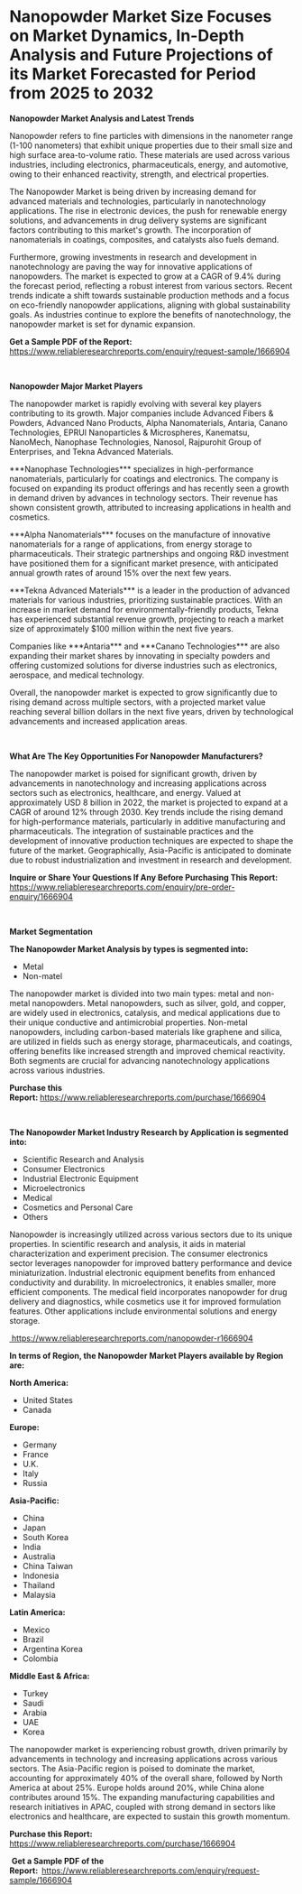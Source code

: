 <p><h1>Nanopowder Market Size Focuses on Market Dynamics, In-Depth Analysis and Future Projections of its Market Forecasted for Period from 2025 to 2032</h1></p><p><strong>Nanopowder Market Analysis and Latest Trends</strong></p>
<p><p>Nanopowder refers to fine particles with dimensions in the nanometer range (1-100 nanometers) that exhibit unique properties due to their small size and high surface area-to-volume ratio. These materials are used across various industries, including electronics, pharmaceuticals, energy, and automotive, owing to their enhanced reactivity, strength, and electrical properties.</p><p>The Nanopowder Market is being driven by increasing demand for advanced materials and technologies, particularly in nanotechnology applications. The rise in electronic devices, the push for renewable energy solutions, and advancements in drug delivery systems are significant factors contributing to this market's growth. The incorporation of nanomaterials in coatings, composites, and catalysts also fuels demand.</p><p>Furthermore, growing investments in research and development in nanotechnology are paving the way for innovative applications of nanopowders. The market is expected to grow at a CAGR of 9.4% during the forecast period, reflecting a robust interest from various sectors. Recent trends indicate a shift towards sustainable production methods and a focus on eco-friendly nanopowder applications, aligning with global sustainability goals. As industries continue to explore the benefits of nanotechnology, the nanopowder market is set for dynamic expansion.</p></p>
<p><strong>Get a Sample PDF of the Report:&nbsp;</strong> <a href="https://www.reliableresearchreports.com/enquiry/request-sample/1666904?utm_campaign=120&utm_medium=2&utm_source=Github&utm_content=ia&utm_term=16042025&utm_id=nanopowder">https://www.reliableresearchreports.com/enquiry/request-sample/1666904</a></p>
<p>&nbsp;</p>
<p><strong>Nanopowder Major Market Players</strong></p>
<p><p>The nanopowder market is rapidly evolving with several key players contributing to its growth. Major companies include Advanced Fibers & Powders, Advanced Nano Products, Alpha Nanomaterials, Antaria, Canano Technologies, EPRUI Nanoparticles & Microspheres, Kanematsu, NanoMech, Nanophase Technologies, Nanosol, Rajpurohit Group of Enterprises, and Tekna Advanced Materials.</p><p>***Nanophase Technologies*** specializes in high-performance nanomaterials, particularly for coatings and electronics. The company is focused on expanding its product offerings and has recently seen a growth in demand driven by advances in technology sectors. Their revenue has shown consistent growth, attributed to increasing applications in health and cosmetics.</p><p>***Alpha Nanomaterials*** focuses on the manufacture of innovative nanomaterials for a range of applications, from energy storage to pharmaceuticals. Their strategic partnerships and ongoing R&D investment have positioned them for a significant market presence, with anticipated annual growth rates of around 15% over the next few years.</p><p>***Tekna Advanced Materials*** is a leader in the production of advanced materials for various industries, prioritizing sustainable practices. With an increase in market demand for environmentally-friendly products, Tekna has experienced substantial revenue growth, projecting to reach a market size of approximately $100 million within the next five years.</p><p>Companies like ***Antaria*** and ***Canano Technologies*** are also expanding their market shares by innovating in specialty powders and offering customized solutions for diverse industries such as electronics, aerospace, and medical technology.</p><p>Overall, the nanopowder market is expected to grow significantly due to rising demand across multiple sectors, with a projected market value reaching several billion dollars in the next five years, driven by technological advancements and increased application areas.</p></p>
<p>&nbsp;</p>
<p><strong>What Are The Key Opportunities For Nanopowder Manufacturers?</strong></p>
<p><p>The nanopowder market is poised for significant growth, driven by advancements in nanotechnology and increasing applications across sectors such as electronics, healthcare, and energy. Valued at approximately USD 8 billion in 2022, the market is projected to expand at a CAGR of around 12% through 2030. Key trends include the rising demand for high-performance materials, particularly in additive manufacturing and pharmaceuticals. The integration of sustainable practices and the development of innovative production techniques are expected to shape the future of the market. Geographically, Asia-Pacific is anticipated to dominate due to robust industrialization and investment in research and development.</p></p>
<p><strong>Inquire or Share Your Questions If Any Before Purchasing This Report:</strong> <a href="https://www.reliableresearchreports.com/enquiry/pre-order-enquiry/1666904?utm_campaign=120&utm_medium=2&utm_source=Github&utm_content=ia&utm_term=16042025&utm_id=nanopowder">https://www.reliableresearchreports.com/enquiry/pre-order-enquiry/1666904</a></p>
<p>&nbsp;</p>
<p><strong>Market Segmentation</strong></p>
<p><strong>The Nanopowder Market Analysis by types is segmented into:</strong></p>
<p><ul><li>Metal</li><li>Non-matel</li></ul></p>
<p><p>The nanopowder market is divided into two main types: metal and non-metal nanopowders. Metal nanopowders, such as silver, gold, and copper, are widely used in electronics, catalysis, and medical applications due to their unique conductive and antimicrobial properties. Non-metal nanopowders, including carbon-based materials like graphene and silica, are utilized in fields such as energy storage, pharmaceuticals, and coatings, offering benefits like increased strength and improved chemical reactivity. Both segments are crucial for advancing nanotechnology applications across various industries.</p></p>
<p><strong>Purchase this Report:&nbsp;</strong><a href="https://www.reliableresearchreports.com/purchase/1666904?utm_campaign=120&utm_medium=2&utm_source=Github&utm_content=ia&utm_term=16042025&utm_id=nanopowder">https://www.reliableresearchreports.com/purchase/1666904</a></p>
<p>&nbsp;</p>
<p><strong>The Nanopowder Market Industry Research by Application is segmented into:</strong></p>
<p><ul><li>Scientific Research and Analysis</li><li>Consumer Electronics</li><li>Industrial Electronic Equipment</li><li>Microelectronics</li><li>Medical</li><li>Cosmetics and Personal Care</li><li>Others</li></ul></p>
<p><p>Nanopowder is increasingly utilized across various sectors due to its unique properties. In scientific research and analysis, it aids in material characterization and experiment precision. The consumer electronics sector leverages nanopowder for improved battery performance and device miniaturization. Industrial electronic equipment benefits from enhanced conductivity and durability. In microelectronics, it enables smaller, more efficient components. The medical field incorporates nanopowder for drug delivery and diagnostics, while cosmetics use it for improved formulation features. Other applications include environmental solutions and energy storage.</p></p>
<p><a href="https://www.reliableresearchreports.com/nanopowder-r1666904?utm_campaign=120&utm_medium=2&utm_source=Github&utm_content=ia&utm_term=16042025&utm_id=nanopowder">&nbsp;https://www.reliableresearchreports.com/nanopowder-r1666904</a></p>
<p><strong>In terms of Region, the Nanopowder Market Players available by Region are:</strong></p>
<p>
    <p> <strong> North America: </strong>
        <ul>
            <li>United States</li>
            <li>Canada</li>
        </ul>
        </p> 
    <p> <strong> Europe: </strong>
        <ul>
            <li>Germany</li>
            <li>France</li>
            <li>U.K.</li>
            <li>Italy</li>
            <li>Russia</li>
        </ul>
        </p> 
    <p> <strong> Asia-Pacific: </strong>
        <ul>
            <li>China</li>
            <li>Japan</li>
            <li>South Korea</li>
            <li>India</li>
            <li>Australia</li>
            <li>China Taiwan</li>
            <li>Indonesia</li>
            <li>Thailand</li>
            <li>Malaysia</li>
        </ul>
        </p> 
    <p> <strong> Latin America: </strong>
        <ul>
            <li>Mexico</li>
            <li>Brazil</li>
            <li>Argentina Korea</li>
            <li>Colombia</li>
        </ul>
        </p> 
    <p> <strong> Middle East & Africa: </strong>
        <ul>
            <li>Turkey</li>
            <li>Saudi</li>
            <li>Arabia</li>
            <li>UAE</li>
            <li>Korea</li>
        </ul>
    </p>
    </p>
<p><p>The nanopowder market is experiencing robust growth, driven primarily by advancements in technology and increasing applications across various sectors. The Asia-Pacific region is poised to dominate the market, accounting for approximately 40% of the overall share, followed by North America at about 25%. Europe holds around 20%, while China alone contributes around 15%. The expanding manufacturing capabilities and research initiatives in APAC, coupled with strong demand in sectors like electronics and healthcare, are expected to sustain this growth momentum.</p></p>
<p><strong>Purchase this Report: </strong><a href="https://www.reliableresearchreports.com/purchase/1666904?utm_campaign=120&utm_medium=2&utm_source=Github&utm_content=ia&utm_term=16042025&utm_id=nanopowder">https://www.reliableresearchreports.com/purchase/1666904</a></p>
<p>&nbsp;<strong>Get a Sample PDF of the Report:&nbsp;&nbsp;</strong><a href="https://www.reliableresearchreports.com/enquiry/request-sample/1666904?utm_campaign=120&utm_medium=2&utm_source=Github&utm_content=ia&utm_term=16042025&utm_id=nanopowder">https://www.reliableresearchreports.com/enquiry/request-sample/1666904</a></p>
<p><strong></strong></p>
<p><p></p><p></p><p></p></p>